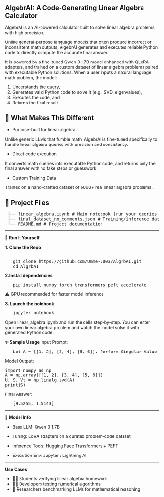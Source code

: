 ## **AlgebrAI: A Code-Generating Linear Algebra Calculator**

AlgebrAI is an AI-powered calculator built to solve linear algebra problems with high precision.

Unlike general-purpose language models that often produce incorrect or inconsistent math outputs, AlgebrAI generates and executes reliable Python code to directly compute the accurate final answer.

It is powered by a fine-tuned Qwen 3 1.7B model enhanced with QLoRA adapters, and trained on a custom dataset of linear algebra problems paired with executable Python solutions.
When a user inputs a natural language math problem, the model:
1. Understands the query,
2. Generates valid Python code to solve it (e.g., SVD, eigenvalues),
3. Executes the code, and
4. Returns the final result.
   
## 🧠 What Makes This Different

- Purpose-built for linear algebra

Unlike generic LLMs that fumble math, AlgebrAI is fine-tuned specifically to handle linear algebra queries with precision and consistency.

- Direct code execution

It converts math queries into executable Python code, and returns only the final answer with no fake steps or guesswork.

- Custom Training Data

Trained on a hand-crafted dataset of 6000+ real linear algebra problems.

  ## 📂 Project Files
<pre> ├── linear_algebra.ipynb # Main notebook (run your queries here) 
 ├── final_dataset_no_comments.json # Training/inference dataset
 └── README.md # Project documentation </pre>
---------------------------------------------------------------------------------------------------------------------------------------------------------------------------------------------------------------------
**🚀 Run It Yourself**

**1. Clone the Repo**
<pre> 
   git clone https://github.com/Umme-2003/AlgrbAI.git 
   cd AlgrbAI 
</pre>

**2.Install dependencies**
<pre>
   pip install numpy torch transformers peft accelerate
</pre>
⚠️ GPU recommended for faster model inference

**3. Launch the notebook**
<pre>
   jupyter notebook
</pre>

Open linear_algebra.ipynb and run the cells step-by-step.
You can enter your own linear algebra problem and watch the model solve it with generated Python code.

**✨ Sample Usage**
Input Prompt: 
<pre>
   Let A = [[1, 2], [3, 4], [5, 6]]. Perform Singular Value Decomposition (SVD) on matrix A and return its singular values.
</pre>
Model Output:
<pre>
import numpy as np
A = np.array([[1, 2], [3, 4], [5, 6]])
U, S, Vt = np.linalg.svd(A)
print(S)
</pre>
Final Answer:
<pre>
   [9.5255, 1.5143]
</pre>
_____________________________________________________________________________________________________________________________________________________________________________________________________________________
**🧠 Model Info**

- Base LLM: Qwen 3 1.7B

- Tuning: LoRA adapters on a curated problem-code dataset

- Inference Tools: Hugging Face Transformers + PEFT

- Execution Env: Jupyter / Lightning AI
_____________________________________________________________________________________________________________________________________________________________________________________________________________________
**Use Cases**
* 🧑‍🎓 Students verifying linear algebra homework
* 👩‍💻 Developers testing numerical algorithms
* 🤖 Researchers benchmarking LLMs for mathematical reasoning





